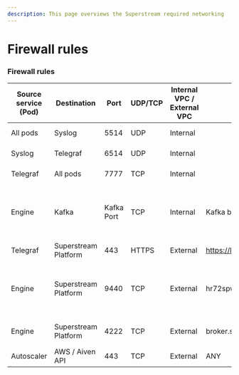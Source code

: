 ```yaml
---
description: This page overviews the Superstream required networking
---
```


# Firewall rules

### Firewall rules

<table data-header-hidden data-full-width="true"><thead><tr><th>Source service (Pod)</th><th>Destination</th><th>Port</th><th>UDP/TCP</th><th>Internal VPC / External VPC</th><th>Destination addresses</th><th>Type of data</th><th>Throughput</th></tr></thead><tbody><tr><td>All pods</td><td>Syslog</td><td>5514</td><td>UDP</td><td>Internal</td><td></td><td>Logs</td><td>1-5 MBs/day</td></tr><tr><td>Syslog</td><td>Telegraf</td><td>6514</td><td>UDP</td><td>Internal</td><td></td><td>Logs</td><td>1-5 MBs/day</td></tr><tr><td>Telegraf</td><td>All pods</td><td>7777</td><td>TCP</td><td>Internal</td><td></td><td>Logs</td><td>1-5 MBs/day</td></tr><tr><td>Engine</td><td>Kafka</td><td>Kafka Port</td><td>TCP</td><td>Internal</td><td>Kafka boostrap urls</td><td>Metadata such as topic names, consumer groups, configuration</td><td>1-5 MBs/day</td></tr><tr><td>Telegraf</td><td>Superstream Platform</td><td>443</td><td>HTTPS</td><td>External</td><td><a href="https://loki.mgmt.superstream.ai/">https://loki.mgmt.superstream.ai</a><a href="https://prometheus.mgmt.superstream.ai">https://prometheus.mgmt.superstream.ai</a></td><td>Logs</td><td>1-5 MBs/day</td></tr><tr><td>Engine</td><td>Superstream Platform</td><td>9440</td><td>TCP</td><td>External</td><td>hr72spwylm.us-east-1.aws.clickhouse.cloud<br></td><td>Metadata such as topic names, consumer groups, configuration</td><td>1-5 MBs/day</td></tr><tr><td>Engine</td><td>Superstream Platform</td><td>4222<br></td><td>TCP</td><td>External</td><td>broker.superstream.ai</td><td>Client commands, remediations</td><td>&#x3C; 1 MBs/day</td></tr><tr><td>Autoscaler</td><td>AWS / Aiven API</td><td>443</td><td>TCP</td><td>External</td><td>ANY</td><td>Logs, Billing</td><td>&#x3C; 1 MBs/day</td></tr></tbody></table>


